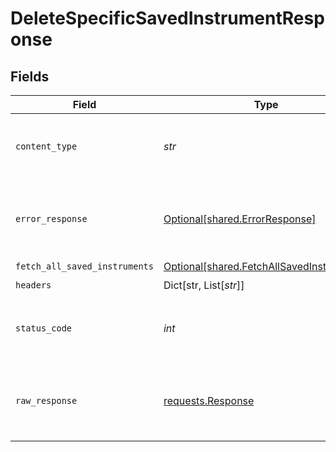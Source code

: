 # DeleteSpecificSavedInstrumentResponse


## Fields

| Field                                                                                        | Type                                                                                         | Required                                                                                     | Description                                                                                  |
| -------------------------------------------------------------------------------------------- | -------------------------------------------------------------------------------------------- | -------------------------------------------------------------------------------------------- | -------------------------------------------------------------------------------------------- |
| `content_type`                                                                               | *str*                                                                                        | :heavy_check_mark:                                                                           | HTTP response content type for this operation                                                |
| `error_response`                                                                             | [Optional[shared.ErrorResponse]](../../models/shared/errorresponse.md)                       | :heavy_minus_sign:                                                                           | Any bad or invalid request will lead to following error object                               |
| `fetch_all_saved_instruments`                                                                | [Optional[shared.FetchAllSavedInstruments]](../../models/shared/fetchallsavedinstruments.md) | :heavy_minus_sign:                                                                           | OK                                                                                           |
| `headers`                                                                                    | Dict[str, List[*str*]]                                                                       | :heavy_check_mark:                                                                           | N/A                                                                                          |
| `status_code`                                                                                | *int*                                                                                        | :heavy_check_mark:                                                                           | HTTP response status code for this operation                                                 |
| `raw_response`                                                                               | [requests.Response](https://requests.readthedocs.io/en/latest/api/#requests.Response)        | :heavy_check_mark:                                                                           | Raw HTTP response; suitable for custom response parsing                                      |